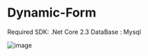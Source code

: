 # Dynamic-Form

Required SDK: .Net Core 2.3
DataBase : Mysql

![image](https://drive.google.com/file/d/1E_t6ZWXPch-AmtjRj2opIbKfuZaolvg_/view?usp=sharing)

